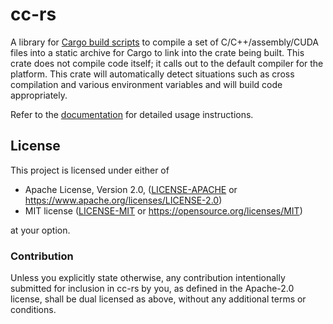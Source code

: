 # cc-rs

A library for [Cargo build scripts](https://doc.rust-lang.org/cargo/reference/build-scripts.html)
to compile a set of C/C++/assembly/CUDA files into a static archive for Cargo
to link into the crate being built. This crate does not compile code itself;
it calls out to the default compiler for the platform. This crate will
automatically detect situations such as cross compilation and
various environment variables and will build code appropriately.

Refer to the [documentation](https://docs.rs/cc) for detailed usage instructions.

## License

This project is licensed under either of

 * Apache License, Version 2.0, ([LICENSE-APACHE](LICENSE-APACHE) or
   https://www.apache.org/licenses/LICENSE-2.0)
 * MIT license ([LICENSE-MIT](LICENSE-MIT) or
   https://opensource.org/licenses/MIT)

at your option.

### Contribution

Unless you explicitly state otherwise, any contribution intentionally submitted
for inclusion in cc-rs by you, as defined in the Apache-2.0 license, shall be
dual licensed as above, without any additional terms or conditions.
